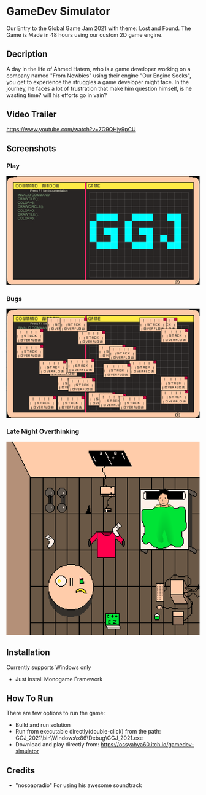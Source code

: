 # GameDev Simulator

Our Entry to the Global Game Jam 2021 with theme: Lost and Found. The Game is Made in 48 hours using our custom 2D game engine.

## Decription

A day in the life of Ahmed Hatem, who is a game developer working on a company named "From Newbies" using their engine "Our Engine Socks", you get to experience the struggles a game developer might face. In the journey, he faces a lot of frustration that make him question himself, is he wasting time? will his efforts go in vain?

## Video Trailer
https://www.youtube.com/watch?v=7G9QHjy9pCU

## Screenshots

### Play
![Scene-Screenshot-1](readme_imgs/play_screen.png)
### Bugs
![Scene-Screenshot-2](readme_imgs/bugs.png)
### Late Night Overthinking
![Scene-Screenshot-1](readme_imgs/overthinking.png)


## Installation
Currently supports Windows only
* Just install Monogame Framework

## How To Run
There are few options to run the game:
* Build and run solution 
* Run from executable directly(double-click) from the path: GGJ_2021\bin\Windows\x86\Debug\GGJ_2021.exe
* Download and play directly from: https://ossyahya60.itch.io/gamedev-simulator

## Credits

* "nosoapradio" For using his awesome soundtrack

